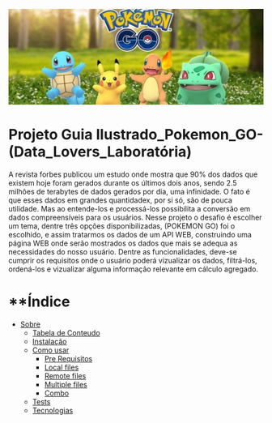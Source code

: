 ![](src\data\pokemon\IMG.PokemonGo.Readme.jpg)

# Projeto Guia Ilustrado_Pokemon_GO-(Data_Lovers_Laboratória)

A revista forbes publicou um estudo onde mostra que 90% dos dados que existem hoje foram gerados durante os últimos dois anos, sendo 2.5 milhões de terabytes de dados gerados por dia, uma infinidade.
O fato é que esses dados em grandes quantidadex, por si só, são de pouca utilidade. Mas ao entende-los e processá-los possibilita a conversão em dados compreensíveis para os usuários.
Nesse projeto o desafio é escolher um tema, dentre três opções disponibilizadas, (POKEMON GO) foi o escolhido, e assim tratarmos os dados de um API WEB, construindo uma página WEB onde serão mostrados os dados que mais se adequa as necessidades do nosso usuário. Dentre as funcionalidades, deve-se cumprir os requisitos onde o usuário poderá vizualizar os dados, filtrá-los, ordená-los e vizualizar alguma informação relevante em cálculo agregado.

**Índice
=================
<!--ts-->
* [Sobre](#Sobre)
   * [Tabela de Conteudo](#tabela-de-conteudo)
   * [Instalação](#instalacao)
   * [Como usar](#como-usar)
      * [Pre Requisitos](#pre-requisitos)
      * [Local files](#local-files)
      * [Remote files](#remote-files)
      * [Multiple files](#multiple-files)
      * [Combo](#combo)
   * [Tests](#testes)
   * [Tecnologias](#tecnologias)
<!--te-->
